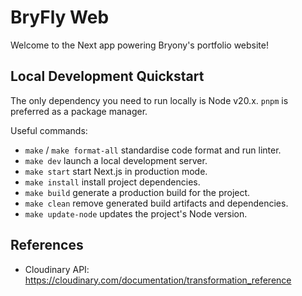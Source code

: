 # BryFly Web

Welcome to the Next app powering Bryony's portfolio website!

## Local Development Quickstart

The only dependency you need to run locally is Node v20.x. `pnpm` is preferred as a package manager.

Useful commands:

- `make` / `make format-all` standardise code format and run linter.
- `make dev` launch a local development server.
- `make start` start Next.js in production mode.
- `make install` install project dependencies.
- `make build` generate a production build for the project.
- `make clean` remove generated build artifacts and dependencies.
- `make update-node` updates the project's Node version.

## References

- Cloudinary API: https://cloudinary.com/documentation/transformation_reference
